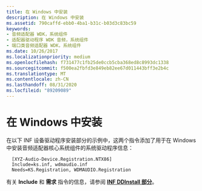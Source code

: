 ```yaml
---
title: 在 Windows 中安装
description: 在 Windows 中安装
ms.assetid: 790caffd-ebb0-4ba1-b31c-b03d3c83bc59
keywords:
- 音频适配器 WDK，系统组件
- 适配器驱动程序 WDK 音频，系统组件
- 端口类音频适配器 WDK，系统组件
ms.date: 10/26/2017
ms.localizationpriority: medium
ms.openlocfilehash: f731477c1fb25de0ccb5cba368ed8c8993dc1338
ms.sourcegitcommit: f500ea2fbfd3e849eb82ee67d011443bff3e2b4c
ms.translationtype: MT
ms.contentlocale: zh-CN
ms.lasthandoff: 08/31/2020
ms.locfileid: "89209089"
---
```

# <a name="installing-in-windows"></a>在 Windows 中安装


在以下 INF 设备驱动程序安装部分的示例中，这两个指令添加了用于在 Windows 中安装音频适配器核心系统组件的系统驱动程序信息：

```inf
  [XYZ-Audio-Device.Registration.NTX86]
  Include=ks.inf, wdmaudio.inf
  Needs=KS.Registration, WDMAUDIO.Registration
```

有关 **Include** 和 **需求** 指令的信息，请参阅 [**INF DDInstall 部分**](../install/inf-ddinstall-section.md)。

 

